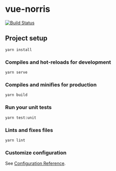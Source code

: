 # vue-norris

[![Build Status](https://travis-ci.org/brunokunace/vue-norris.svg?branch=master)](https://travis-ci.org/brunokunace/vue-norris)

## Project setup
```
yarn install
```

### Compiles and hot-reloads for development
```
yarn serve
```

### Compiles and minifies for production
```
yarn build
```

### Run your unit tests
```
yarn test:unit
```

### Lints and fixes files
```
yarn lint
```

### Customize configuration
See [Configuration Reference](https://cli.vuejs.org/config/).
